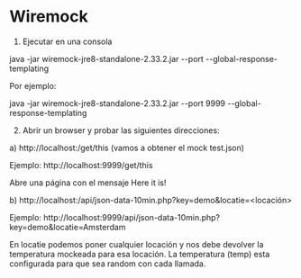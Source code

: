# Wiremock

1) Ejecutar en una consola

java -jar wiremock-jre8-standalone-2.33.2.jar --port <port> --global-response-templating

Por ejemplo: 

java -jar wiremock-jre8-standalone-2.33.2.jar --port 9999 --global-response-templating


2) Abrir un browser y probar las siguientes direcciones: 

a) http://localhost:<port>/get/this (vamos a obtener el mock test.json)

Ejemplo: http://localhost:9999/get/this

Abre una página con el mensaje Here it is!

b) http://localhost:<port>/api/json-data-10min.php?key=demo&locatie=<locación>

Ejemplo: http://localhost:9999/api/json-data-10min.php?key=demo&locatie=Amsterdam

En locatie podemos poner cualquier locación y nos debe devolver la temperatura mockeada para esa locación.
La temperatura (temp) esta configurada para que sea random con cada llamada.
